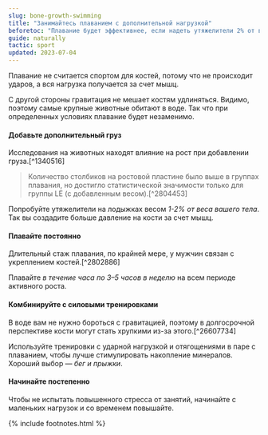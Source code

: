 ```yaml
---
slug: bone-growth-swimming
title: "Занимайтесь плаванием с дополнительной нагрузкой"
beforetoc: "Плавание будет эффективнее, если надеть утяжелители 2% от веса тела и совмещать занятия с ударными тренировками."
guide: naturally
tactic: sport
updated: 2023-07-04
---
```

Плавание не считается спортом для костей, потому что не происходит ударов, а вся нагрузка получается за счет мышц.

С другой стороны гравитация не мешает костям удлиняться. Видимо, поэтому самые крупные животные обитают в воде. Так что при определенных условиях плавание будет незаменимо.

#### Добавьте дополнительный груз

Исследования на животных находят влияние на рост при добавлении груза.[^1340516]

> Количество столбиков на ростовой пластине было выше в группах плавания, но достигло статистической значимости только для группы LE (с добавленным весом).[^2804453]

Попробуйте утяжелители на лодыжках весом *1-2% от веса вашего тела*. Так вы создадите больше давление на кости за счет мышц.

#### Плавайте постоянно

Длительный стаж плавания, по крайней мере, у мужчин связан с укреплением костей.[^2802886]

Плавайте *в течение часа по 3–5 часов в неделю* на всем периоде активного роста.

#### Комбинируйте с силовыми тренировками

В воде вам не нужно бороться с гравитацией, поэтому в долгосрочной перспективе кости могут стать хрупкими из-за этого.[^26607734]

Используйте тренировки с ударной нагрузкой и отягощениями в паре с плаванием, чтобы лучше стимулировать накопление минералов. Хороший выбор — *бег и прыжки*.

#### Начинайте постепенно

Чтобы не испытать повышенного стресса от занятий, начинайте с маленьких нагрузок и со временем повышайте.

{% include footnotes.html %}

